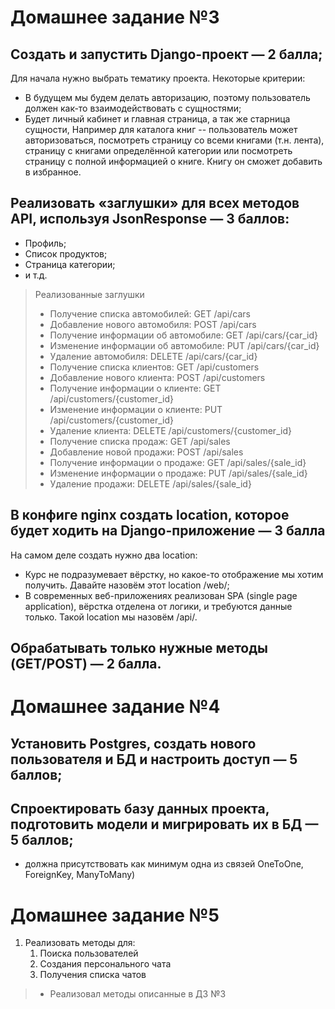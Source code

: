 # Домашнее задание №3

## Создать и запустить Django-проект — 2 балла;
Для начала нужно выбрать тематику проекта. Некоторые критерии:
* В будущем мы будем делать авторизацию, поэтому пользователь должен как-то взаимодействовать с сущностями;
* Будет личный кабинет и главная страница, а так же старница сущности,
Например для каталога книг -- пользователь может авторизоваться, посмотреть страницу со всеми книгами (т.н. лента), страницу с книгами определённой категории или посмотреть страницу с полной информацией о книге. Книгу он сможет добавить в избранное.
## Реализовать «заглушки» для всех методов API, используя JsonResponse  — 3 баллов:
* Профиль;
* Список продуктов;
* Страница категории;
* и т.д.

> Реализованные заглушки 
> * Получение списка автомобилей: GET /api/cars
> * Добавление нового автомобиля: POST /api/cars
> * Получение информации об автомобиле: GET /api/cars/{car_id}
> * Изменение информации об автомобиле: PUT /api/cars/{car_id}
> * Удаление автомобиля: DELETE /api/cars/{car_id}
> * Получение списка клиентов: GET /api/customers
> * Добавление нового клиента: POST /api/customers
> * Получение информации о клиенте: GET /api/customers/{customer_id}
> * Изменение информации о клиенте: PUT /api/customers/{customer_id}
> * Удаление клиента: DELETE /api/customers/{customer_id}
> * Получение списка продаж: GET /api/sales
> * Добавление новой продажи: POST /api/sales
> * Получение информации о продаже: GET /api/sales/{sale_id}
> * Изменение информации о продаже: PUT /api/sales/{sale_id}
> * Удаление продажи: DELETE /api/sales/{sale_id}

## В конфиге nginx создать location, которое будет ходить на Django-приложение — 3 балла
На самом деле создать нужно два location:
* Курс не подразумевает вёрстку, но какое-то отображение мы хотим получить. Давайте назовём этот location /web/;
* В современных веб-приложениях реализован SPA (single page application), вёрстка отделена от логики, и требуются данные только. Такой location мы назовём /api/.
## Обрабатывать только нужные методы (GET/POST) — 2 балла.

# Домашнее задание №4

## Установить Postgres, создать нового пользователя и БД и настроить доступ — 5 баллов;
## Спроектировать базу данных проекта, подготовить модели и мигрировать их в БД — 5 баллов;
* должна присутствовать как минимум одна из связей OneToOne, ForeignKey, ManyToMany)

# Домашнее задание №5
1. Реализовать методы для:
   1. Поиска пользователей
   2. Создания персонального чата
   3. Получения списка чатов

> * Реализовал методы описанные в ДЗ №3

